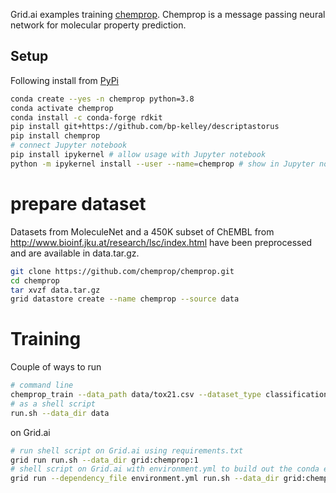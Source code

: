 Grid.ai examples training [chemprop](https://chemprop.readthedocs.io/en/latest/).
Chemprop is a message passing neural network for molecular property prediction.

## Setup

Following install from [PyPi](https://github.com/chemprop/chemprop#option-1-installing-from-pypi)
```bash
conda create --yes -n chemprop python=3.8
conda activate chemprop
conda install -c conda-forge rdkit
pip install git+https://github.com/bp-kelley/descriptastorus
pip install chemprop
# connect Jupyter notebook
pip install ipykernel # allow usage with Jupyter notebook
python -m ipykernel install --user --name=chemprop # show in Jupyter notebook
```


# prepare dataset
Datasets from MoleculeNet and a 450K subset of ChEMBL from http://www.bioinf.jku.at/research/lsc/index.html have been preprocessed and are available in data.tar.gz. 

```bash
git clone https://github.com/chemprop/chemprop.git
cd chemprop
tar xvzf data.tar.gz
grid datastore create --name chemprop --source data
```


# Training

Couple of ways to run
```bash
# command line
chemprop_train --data_path data/tox21.csv --dataset_type classification --save_dir tox21_checkpoints
# as a shell script
run.sh --data_dir data
```

on Grid.ai

```bash
# run shell script on Grid.ai using requirements.txt
grid run run.sh --data_dir grid:chemprop:1
# shell script on Grid.ai with environment.yml to build out the conda environment (will override and use base)
grid run --dependency_file environment.yml run.sh --data_dir grid:chemprop:1
```
